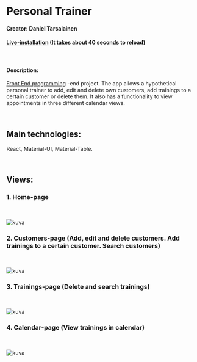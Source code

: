 # Personal Trainer

#### Creator: Daniel Tarsalainen

#### [Live-installation](https://personaltrainer-application.herokuapp.com/home) (It takes about 40 seconds to reload)

</br>

#### Description:
[Front End programming](https://opinto-opas.haaga-helia.fi/course_unit/SWD4TF022) -end project. The app allows a hypothetical personal trainer to add, edit and delete own customers, add trainings to a certain customer or delete them. It also has a functionality to view appointments in three different calendar views.

</br>

## Main technologies: 
React, Material-UI, Material-Table.

</br>

## Views:

### 1. Home-page
</br>

 ![kuva](https://user-images.githubusercontent.com/77921212/160376735-b2f4ea36-a2e6-45f9-9e22-fdbd83a4870f.png)
 
 ### 2. Customers-page (Add, edit and delete customers. Add trainings to a certain customer. Search customers)
</br>

![kuva](https://user-images.githubusercontent.com/77921212/160377655-878a05db-c082-45c4-bcca-c4811471eed6.png)

### 3. Trainings-page (Delete and search trainings)
</br>

![kuva](https://user-images.githubusercontent.com/77921212/160377891-4e1e7ee8-c994-45b8-8059-cd6dde3d7424.png)

### 4. Calendar-page (View trainings in calendar)
</br>

![kuva](https://user-images.githubusercontent.com/77921212/160378291-bef57216-c7f5-4061-aec0-f1dad9d50047.png)

